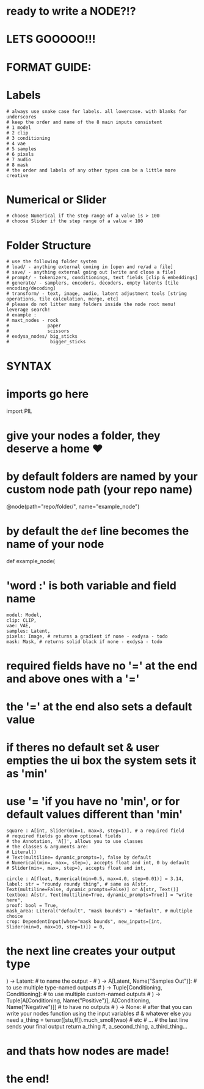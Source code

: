 #
# ready to write a NODE?!?
# LETS GOOOOO!!!


# FORMAT GUIDE:
# Labels
    # always use snake case for labels. all lowercase. with blanks for underscores
    # keep the order and name of the 8 main inputs consistent
    # 1 model
    # 2 clip
    # 3 conditioning
    # 4 vae
    # 5 samples
    # 6 pixels
    # 7 audio
    # 8 mask
    # the order and labels of any other types can be a little more creative

# Numerical or Slider
    # choose Numerical if the step range of a value is > 100
    # choose Slider if the step range of a value < 100

# Folder Structure
    # use the following folder system
    # load/ - anything external coming in [open and re/ad a file]
    # save/ - anything external going out [write and close a file]
    # prompt/ - tokenizers, conditionings, text fields [clip & embeddings]
    # generate/ - samplers, encoders, decoders, empty latents [tile encoding/decoding]
    # transform/ - text, image, audio, latent adjustment tools [string operations, tile calculation, merge, etc]
    # please do not litter many folders inside the node root menu! leverage search!
    # example :
    # maxt_nodes - rock
    #              paper
    #              scissors
    # exdysa_nodes/ big_sticks
    #               bigger_sticks

# SYNTAX

# imports go here
import PIL

# give your nodes a folder, they deserve a home ♥︎
# by default folders are named by your custom node path (your repo name)
@node(path="repo/folder/", name="example_node")
# by default the `def` line becomes the name of your node
def example_node(
# 'word :' is both variable and field name

    model: Model,
    clip: CLIP,
    vae: VAE, 
    samples: Latent,
    pixels: Image, # returns a gradient if none - exdysa - todo
    mask: Mask, # returns solid black if none - exdysa - todo
# required fields have no '=' at the end and above ones with a '='
# the '=' at the end also sets a default value
# if theres no default set & user empties the ui box the system sets it as 'min'
# use '= 'if you have no 'min', or for default values different than 'min'
    square : A[int, Slider(min=1, max=3, step=1)], # a required field
    # required fields go above optional fields
    # the Annotation, 'A[]', allows you to use classes
    # the classes & arguments are:
    # Literal()
    # Text(multiline= dynamic_prompts=), false by default
    # Numerical(min=, max=, step=), accepts float and int, 0 by default
    # Slider(min=, max=, step=), accepts float and int,

    circle : A[float, Numerical(min=0.5, max=4.0, step=0.01)] = 3.14,
    label: str = "roundy roundy thing", # same as A[str, Text(multiline=False, dynamic_prompts=False)] or A[str, Text()]
    textbox: A[str, Text(multiline=True, dynamic_prompts=True)] = "write here",
    proof: bool = True,
    mask_area: Literal("default", "mask bounds") = "default", # multiple choice
    crop: DependentInput(when="mask bounds", new_inputs=[int, Slider(min=0, max=10, step=1)]) = 0,
# the next line creates your output type
) -> Latent:
    # to name the output -
    #   ) -> A[Latent, Name("Samples Out")]:
    # to use multiple type-named outputs
    #   ) -> Tuple[Conditioning, Conditioning]:
    # to use multiple custom-named outputs
    #   ) -> Tuple[A[Conditioning, Name("Positive")], A[Conditioning, Name("Negative")]]
    # to have no outputs
    #   ) -> None:
    # after that you can write your nodes function using the input variables
    # & whatever else you need
    a_thing = tensor([stu,ff]).much_smoll(wao)
        # etc
        # ...
    # the last line sends your final output
    return a_thing #, a_second_thing, a_third_thing...

# and thats how nodes are made!
# the end!